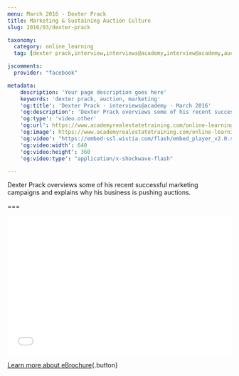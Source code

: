```yaml
---
menu: March 2016 - Dexter Prack
title: Marketing & Sustaining Auction Culture
slug: 2016/03/dexter-prack

taxonomy:
  category: online_learning
  tag: [dexter prack,interview,interviews@academy,interview@academy,auction,sales,office administrations,sales consultants,property managers,property managers,business owners,managers]

jscomments:
  provider: "facebook"

metadata:
    description: 'Your page description goes here'
    keywords: 'dexter prack, auction, marketing'
    'og:title': 'Dexter Prack - interviews@academy - March 2016'
    'og:description': 'Dexter Prack overviews some of his recent successful marketing campaigns and explains why his business is pushing auctions.'
    'og:type': 'video.other'
    'og:url': https://www.academyrealestatetraining.com/online-learning/interviews-at-academy/2016/03/dexter-prack#pk_campaign=Social-2016-03
    'og:image': https://www.academyrealestatetraining.com/online-learning/interviews-at-academy/2016/03/dexter-prack/2016-03-dexter-prack.jpg
    'og:video': "https://embed-ssl.wistia.com/flash/embed_player_v2.0.swf?videoUrl=http%3A%2F%2Fembed.wistia.com%2Fdeliveries%2F772be22f7de71be4f63af082796648915130d1ae.bin&stillUrl=https%3A%2F%2Fembed-ssl.wistia.com%2Fdeliveries%2F923692103ec9dded125666f4e96c07e612a55e4b.bin&controlsVisibleOnLoad=false&unbufferedSeek=true&autoLoad=false&autoPlay=true&endVideoBehavior=default&showVolume=true&embedServiceURL=http%3A%2F%2Fdistillery.wistia.com%2Fx&accountKey=wistia-production_341965&mediaID=wistia-production_19034018&mediaDuration=222.04&fullscreenDisabled=false&customColor=7b796a"
    'og:video:width': 640
    'og:video:height': 360
    'og:video:type': "application/x-shockwave-flash"

---
```


Dexter Prack overviews some of his recent successful marketing campaigns and explains why his business is pushing auctions.

===

<div class="wistia_responsive_padding" style="padding:56.25% 0 28px 0;position:relative;"><div class="wistia_responsive_wrapper" style="height:100%;left:0;position:absolute;top:0;width:100%;"><iframe src="//fast.wistia.net/embed/iframe/r6slyzyocv?videoFoam=true" allowtransparency="true" frameborder="0" scrolling="no" class="wistia_embed" name="wistia_embed" allowfullscreen mozallowfullscreen webkitallowfullscreen oallowfullscreen msallowfullscreen width="100%" height="100%"></iframe></div></div>
<script src="//fast.wistia.net/assets/external/E-v1.js?nocdn" async></script>

[Learn more about eBrochure](http://sellingguide.realestate.com.au/advertising/ebrochure-advertising/){.button}

